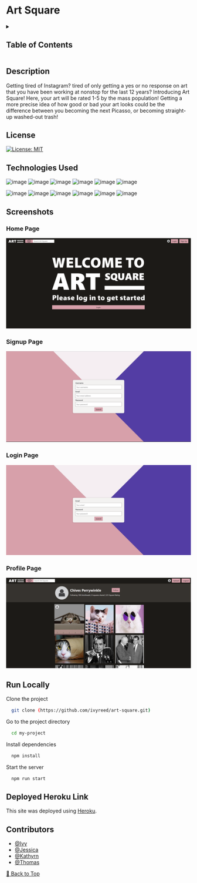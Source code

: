 # Art Square

<details>
    <summary><h2>Table of Contents</h2></summary>

- [Art Squre](#art-square)
  - [Description](#description)
  - [License](#license)
  - [Technologies Used](#technologies-used)
  - [Screenshots](#screenshots)
    - [Home Page](#home-page)
    - [Signup Page](#signup-page)
    - [Login Page](#login-page)
    - [Project Page](#project-page)
  - [Run Locally](#run-locally)
  - [Deployed Heroku Link](#deployed-heroku-link)
  - [Acknowledgements](#acknowledgements)
  - [Contributors](#contributors)

</details>

## Description

Getting tired of Instagram? tired of only getting a yes or no response on art that you have been working at nonstop for the last 12 years? Introducing Art Square! Here, your art will be rated 1-5 by the mass population! Getting a more precise idea of how good or bad your art looks could be the difference between you becoming the next Picasso, or becoming straight-up washed-out trash!

## License

[![License: MIT](https://img.shields.io/badge/License-MIT-yellow.svg)](https://opensource.org/licenses/MIT)

## Technologies Used
![image](https://img.shields.io/badge/React-20232A?style=for-the-badge&logo=react&logoColor=61DAFB)
![image](https://img.shields.io/badge/Vite-B73BFE?style=for-the-badge&logo=vite&logoColor=FFD62E)
![image](https://img.shields.io/badge/Express.js-000000?style=for-the-badge&logo=express&logoColor=white)
![image](https://img.shields.io/badge/Node.js-339933?style=for-the-badge&logo=nodedotjs&logoColor=white)
![image](https://img.shields.io/badge/Amazon_AWS-FF9900?style=for-the-badge&logo=amazonaws&logoColor=white)
![image](https://img.shields.io/badge/Heroku-430098?style=for-the-badge&logo=heroku&logoColor=white)

![image](https://img.shields.io/badge/HTML-239120?style=for-the-badge&logo=html5&logoColor=white)
![image](https://img.shields.io/badge/JavaScript-F7DF1E?style=for-the-badge&logo=javascript&logoColor=black)
![image](https://img.shields.io/badge/CSS-239120?&style=for-the-badge&logo=css3&logoColor=white)
![image](https://img.shields.io/badge/Sass-CC6699?style=for-the-badge&logo=sass&logoColor=white)
![image](https://img.shields.io/badge/MongoDB-4EA94B?style=for-the-badge&logo=mongodb&logoColor=white)
![image](https://img.shields.io/badge/Apollo%20GraphQL-311C87?&style=for-the-badge&logo=Apollo%20GraphQL&logoColor=white)


## Screenshots

### Home Page

![image](./images/homescreen.png)
### Signup Page

![image](./images/signup.png)

### Login Page

![image](./images/login.png)

### Profile Page

![image](./images/profile.png)

## Run Locally

Clone the project

```bash
  git clone (https://github.com/ivyreed/art-square.git)
```

Go to the project directory

```bash
  cd my-project
```

Install dependencies

```bash
  npm install
```

Start the server

```bash
  npm run start
```

## Deployed Heroku Link

This site was deployed using [Heroku](https://art-square-fd6773213118.herokuapp.com/).


## Contributors

- [@Ivy](https://www.github.com/ivyreed)
- [@Jessica](https://github.com/JessDorgu)
- [@Kathyrn](https://github.com/KathyrnY)
- [@Thomas](https://github.com/PrettiestRobot)

[🔼 Back to Top](#marketing-assistant)
